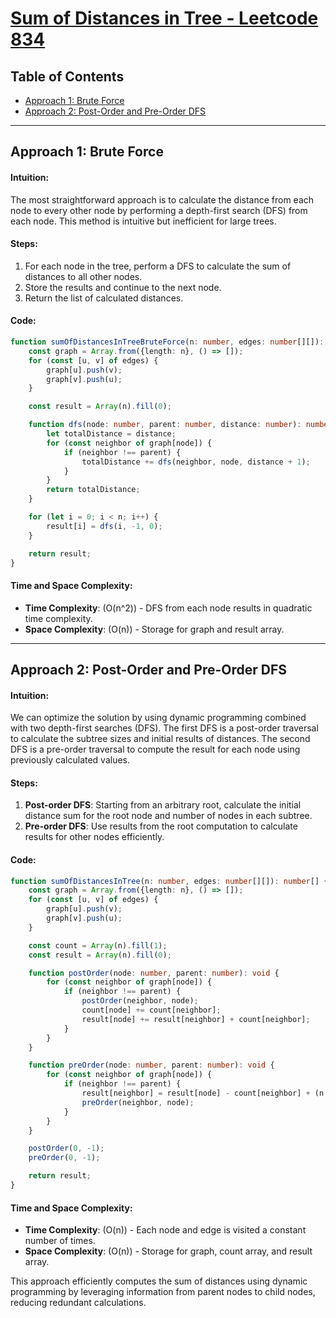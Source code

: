 # [Sum of Distances in Tree - Leetcode 834](https://leetcode.com/problems/sum-of-distances-in-tree/)

## Table of Contents
- [Approach 1: Brute Force](#approach-1-brute-force)
- [Approach 2: Post-Order and Pre-Order DFS](#approach-2-post-order-and-pre-order-dfs)

---

## Approach 1: Brute Force

#### Intuition:
The most straightforward approach is to calculate the distance from each node to every other node by performing a depth-first search (DFS) from each node. This method is intuitive but inefficient for large trees.

#### Steps:
1. For each node in the tree, perform a DFS to calculate the sum of distances to all other nodes.
2. Store the results and continue to the next node.
3. Return the list of calculated distances.

#### Code:

```typescript
function sumOfDistancesInTreeBruteForce(n: number, edges: number[][]): number[] {
    const graph = Array.from({length: n}, () => []);
    for (const [u, v] of edges) {
        graph[u].push(v);
        graph[v].push(u);
    }

    const result = Array(n).fill(0);

    function dfs(node: number, parent: number, distance: number): number {
        let totalDistance = distance;
        for (const neighbor of graph[node]) {
            if (neighbor !== parent) {
                totalDistance += dfs(neighbor, node, distance + 1);
            }
        }
        return totalDistance;
    }

    for (let i = 0; i < n; i++) {
        result[i] = dfs(i, -1, 0);
    }

    return result;
}
```

#### Time and Space Complexity:
- **Time Complexity**: \(O(n^2)\) - DFS from each node results in quadratic time complexity.
- **Space Complexity**: \(O(n)\) - Storage for graph and result array.

---

## Approach 2: Post-Order and Pre-Order DFS

#### Intuition:
We can optimize the solution by using dynamic programming combined with two depth-first searches (DFS). The first DFS is a post-order traversal to calculate the subtree sizes and initial results of distances. The second DFS is a pre-order traversal to compute the result for each node using previously calculated values.

#### Steps:
1. **Post-order DFS**: Starting from an arbitrary root, calculate the initial distance sum for the root node and number of nodes in each subtree.
2. **Pre-order DFS**: Use results from the root computation to calculate results for other nodes efficiently.

#### Code:

```typescript
function sumOfDistancesInTree(n: number, edges: number[][]): number[] {
    const graph = Array.from({length: n}, () => []);
    for (const [u, v] of edges) {
        graph[u].push(v);
        graph[v].push(u);
    }

    const count = Array(n).fill(1);
    const result = Array(n).fill(0);

    function postOrder(node: number, parent: number): void {
        for (const neighbor of graph[node]) {
            if (neighbor !== parent) {
                postOrder(neighbor, node);
                count[node] += count[neighbor];
                result[node] += result[neighbor] + count[neighbor];
            }
        }
    }

    function preOrder(node: number, parent: number): void {
        for (const neighbor of graph[node]) {
            if (neighbor !== parent) {
                result[neighbor] = result[node] - count[neighbor] + (n - count[neighbor]);
                preOrder(neighbor, node);
            }
        }
    }

    postOrder(0, -1);
    preOrder(0, -1);

    return result;
}
```

#### Time and Space Complexity:
- **Time Complexity**: \(O(n)\) - Each node and edge is visited a constant number of times.
- **Space Complexity**: \(O(n)\) - Storage for graph, count array, and result array.

This approach efficiently computes the sum of distances using dynamic programming by leveraging information from parent nodes to child nodes, reducing redundant calculations.

